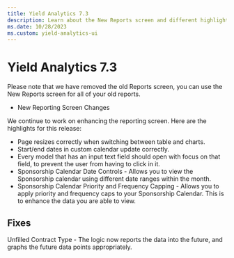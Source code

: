 ```yaml
---
title: Yield Analytics 7.3
description: Learn about the New Reports screen and different highlights of this new release.
ms.date: 10/28/2023
ms.custom: yield-analytics-ui 
---
```


# Yield Analytics 7.3

Please note that we have removed the old Reports screen, you can use the New Reports screen for all of your old reports.

- New Reporting Screen Changes

We continue to work on enhancing the reporting screen. Here are the highlights for this release:

- Page resizes correctly when switching between table and charts.
- Start/end dates in custom calendar update correctly.
- Every model that has an input text field should open with focus on that field, to prevent the user from having to click in it.
- Sponsorship Calendar Date Controls - Allows you to view the Sponsorship calendar using different date ranges within the month.
- Sponsorship Calendar Priority and Frequency Capping - Allows you to apply priority and frequency caps to your Sponsorship Calendar. This is to enhance the data you are able to view.

## Fixes

Unfilled Contract Type - The logic now reports the data into the future, and graphs the future data points appropriately.

